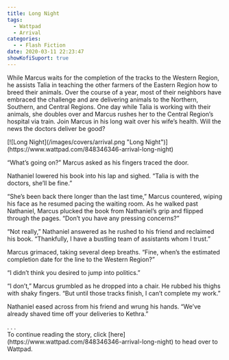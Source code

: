 ```yaml
---
title: Long Night
tags:
  - Wattpad
  - Arrival
categories:
  - - Flash Fiction
date: 2020-03-11 22:23:47
showKofiSuport: true
---
```


While Marcus waits for the completion of the tracks to the Western Region, he assists Talia in teaching the other farmers of the Eastern Region how to breed their animals. Over the course of a year, most of their neighbors have embraced the challenge and are delivering animals to the Northern, Southern, and Central Regions. One day while Talia is working with their animals, she doubles over and Marcus rushes her to the Central Region’s hospital via train.<!-- more --> Join Marcus in his long wait over his wife’s health. Will the news the doctors deliver be good?

<div class="center">[![Long Night](/images/covers/arrival.png "Long Night")](https://www.wattpad.com/848346346-arrival-long-night)</div>

“What’s going on?” Marcus asked as his fingers traced the door.

Nathaniel lowered his book into his lap and sighed. “Talia is with the doctors, she’ll be fine.”

“She’s been back there longer than the last time,” Marcus countered, wiping his face as he resumed pacing the waiting room. As he walked past Nathaniel, Marcus plucked the book from Nathaniel’s grip and flipped through the pages. “Don’t you have any pressing concerns?”

“Not really,” Nathaniel answered as he rushed to his friend and reclaimed his book. “Thankfully, I have a bustling team of assistants whom I trust.”

Marcus grimaced, taking several deep breaths. “Fine, when’s the estimated completion date for the line to the Western Region?”

“I didn’t think you desired to jump into politics.”

“I don’t,” Marcus grumbled as he dropped into a chair. He rubbed his thighs with shaky fingers. “But until those tracks finish, I can’t complete my work.”

Nathaniel eased across from his friend and wrung his hands. “We’ve already shaved time off your deliveries to Kethra.”

<div class="center story-ellipses">
.
.
.
</div><div class="center">To continue reading the story, click [here](https://www.wattpad.com/848346346-arrival-long-night) to head over to Wattpad.</div>
